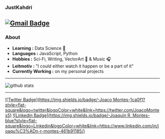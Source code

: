 ### JustKahdri 
 [![Gmail Badge](https://img.shields.io/badge/-joaco.rm512@gmail.com-c14438?style=flat-square&logo=Gmail&logoColor=white&link=mailto:joaco.rm512@gmail.com)](mailto:joaco.rm512@gmail.com) 
---------------------------------------------------------------------------------------------------------------------------------------------------------------------------------

### About

-  **Learning :** Data Science 💚		
-  **Languages :** JavaScript, Python
-  **Hobbies :** Sci-Fi, Writing, VectorArt 🎨 & Music :headphones:
-  **Leitmotiv :** "I could either watch it happen or be a part of it"
-  **Currently Working :** on my personal projects

---------------------------------------------------------------------------------------------------------------------------------------------------------------------------------

![github stats](https://github-readme-stats.vercel.app/api?username=justkahdri&show_icons=true)

---------------------------------------------------------------------------------------------------------------------------------------------------------------------------------

[![Twitter Badge](https://img.shields.io/badge/-Joaco Montes-1ca0f1?style=flat-square&logo=twitter&logoColor=white&link=https://twitter.com/JoacoMontes5)](https://twitter.com/JoacoMontes5)  [![Linkedin Badge](https://img.shields.io/badge/-Joaquín R. Montes-blue?style=flat-square&logo=Linkedin&logoColor=white&link=https://www.linkedin.com/in/joaqu%C3%ADn-r-montes-461b91185/)](https://www.linkedin.com/in/joaqu%C3%ADn-r-montes-461b91185/)
